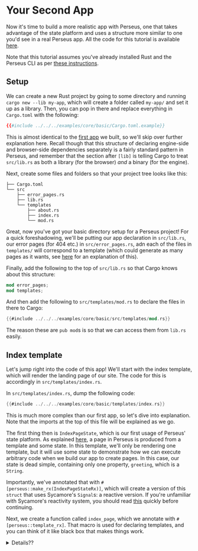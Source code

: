 # Your Second App

Now it's time to build a more realistic app with Perseus, one that takes advantage of the state platform and uses a structure more similar to one you'd see in a real Perseus app. All the code for this tutorial is available [here](https://github.com/arctic-hen7/perseus/tree/main/examples/core/basic).

Note that this tutorial assumes you've already installed Rust and the Perseus CLI as per [these instructions](:getting-started/installation).

## Setup

We can create a new Rust project by going to some directory and running `cargo new --lib my-app`, which will create a folder called `my-app/` and set it up as a library. Then, you can pop in there and replace everything in `Cargo.toml` with the following:

```toml
{{#include ../../../examples/core/basic/Cargo.toml.example}}
```

This is almost identical to the [first app](:getting-started/first-app) we built, so we'll skip over further explanation here. Recall though that this structure of declaring engine-side and browser-side dependencies separately is a fairly standard pattern in Perseus, and remember that the section after `[lib]` is telling Cargo to treat `src/lib.rs` as both a library (for the browser) *and* a binary (for the engine).

Next, create some files and folders so that your project tree looks like this:

```
├── Cargo.toml
└── src
    ├── error_pages.rs
    ├── lib.rs
    └── templates
        ├── about.rs
        ├── index.rs
        └── mod.rs
```

Great, now you've got your basic directory setup for a Perseus project! For a quick foreshadowing, we'll be putting our app declaration in `src/lib.rs`, our error pages (for 404 etc.) in `src/error_pages.rs`, adn each of the files in `templates/` will correspond to a template (which could generate as many pages as it wants, see [here](:core-principles) for an explanation of this).

Finally, add the following to the top of `src/lib.rs` so that Cargo knows about this structure:

```rust
mod error_pages;
mod templates;
```

And then add the following to `src/templates/mod.rs` to declare the files in there to Cargo:

```rust
{{#include ../../../examples/core/basic/src/templates/mod.rs}}
```

The reason these are `pub mod`s is so that we can access them from `lib.rs` easily.

## Index template

Let's jump right into the code of this app! We'll start with the index template, which will render the landing page of our site. The code for this is accordingly in `src/templates/index.rs`.

In `src/templates/index.rs`, dump the following code:

```rust
{{#include ../../../examples/core/basic/templates/index.rs}}
```

This is much more complex than our first app, so let's dive into explanation. Note that the imports at the top of this file will be explained as we go.

The first thing then is `IndexPageState`, which is our first usage of Perseus' state platform. As explained [here](:core-principles), a page in Perseus is produced from a template and some state. In this template, we'll only be rendering one template, but it will use some state to demonstrate how we can execute arbitrary code when we build our app to create pages. In this case, our state is dead simple, containing only one property, `greeting`, which is a `String`.

Importantly, we've annotated that with `#[perseus::make_rx(IndexPageStateRx)]`, which will create a version of this `struct` that uses Sycamore's `Signal`s: a reactive version. If you're unfamiliar with Sycamore's reactivity system, you should read [this](https://sycamore-rs.netlify.app/docs/basics/reactivity) quickly before continuing.

Next, we create a function called `index_page`, which we annotate with `#[perseus::template_rx]`. That macro is used for declaring templates, and you can think of it like black box that makes things work.

<details>
<summary>Details??</summary>

What that macro actually does depends on the complexity of your template, but the core purpose is to make sure it gets the right state. Internally, Perseus passes around all state as serialized `String`s, since it needs to be sent over the network from the server. This macro performs deserialization for you, and registers the state with the app-wide state management system if it's the first load of it. If not, it will restore previous state, meaning, for example, that user inputs can retain their content even if the user goes to three other pages in your app before returning, with no extra code from you. The workings of these macros aren't too complex, but they are extremely unergonomic.

If you really viscerally hate macros though, then you *could* implement the under-the-hood stuff manually based on [this file](), but we seriously wouldn't recommend it. Also, that code could change at any time, which means any update could be a breaking change for you.

*Note: these macros are progressively becoming less and less important to Perseus. Eventually, we hope to reduce them to the absolute minimum necessary for functionality.*

<details>

This function takes two arguments: a Sycamore reactive scope and the reactive version of the state, which both share the same lifetime `'a`. Don't worry though, we won't have to worry about these lifetimes most of the time, Sycamore is very well-designed to make them stay out of our way! They're just there to make things much more ergonomic and speedy. (In older version,s you had to `.clone()` *everything*.)

Finally, we produce a Sycamore [`View`](=struct.View@sycamore), which will render content to the user's browser. Notably, this function is generic over a type parameter `G: Html`, which we use to make sure this code can be run on both the engine-side and the browser-side.

<details>
<summary>Wait up, why are my templates being rendered on the engine-side?</summary>

To improve performance *dramatically*, Perseus renders all pages on the engine-side before your app ever gets to users, creating fully-built HTML that can be sent down at a moment's notice, meaning users see pages quickly, and then they become interactive a moment later. Generally, this is agreed to be much better than users having to wait potentially several seconds to see anything on your site at all. 

As a result of this, the code in any template function must be able to run on both the browser-side and the server-side. But, you can always use `#[cfg(target_arch = "wasm32")]` to gate browser-only code, or `#[cfg(not(target_arch = "wasm32"))]` to gate engine-only code.

</details>

Inside this function, we use Sycamore's [`view!`](=macro.view@sycamore) macro to a create a view for the user, which will be displayed in their browser. We provide the reactive scope `cx`, and then we have just two items we're rendering. The second is a simple link to `about`, which is the same as `/about`, but without the absolutism that the route has to be at the top-level (instead, it will be relative to the rest of the site, which lets you serve your entire app inside another website trivially --- it's exactly what's done on this website!).

The first element is a paragraph that contains some dynamic content. Specifically, the value of that `greeting` property in our state. Notably, we're calling `.get()` on that, because, remember, we're using the reactive version, so it's not a `String` anymore, it's a `&'a Signal<String>`! Again, you don't need to worry about the lifetimes, Sycamore makes all that seamless for you.

Notably, we could actually change this value at runtime if we wanted by calling `.set()`, but we won't do that in this example.

The next function we define is `get_template()`, which is fairly straightforward. It just declares a [`Template`](=struct.Template@perseus) with the necessary properties. Specifically, we define the function that actually renders the template as `index_page`, and the other two we'll get to now.

The first of those is the `head()` function, which is annotated as `#[perseus::head]` (which has similar responsibilities to `#[perseus::template_rx]`). In HTML, the language for creating views on the web, there are two main components to every page: the `<body>` and the `<head>`, the latter of which defines certain metadata, like the title, and any stylesheets you need, for example. If `index_page()` creates the body, then `head()` creates the head in this example. Notably, because the head is rendered only ahead of time, it can't be reactive. For that reason, it's passed the unreactive version of the state, and, rather than being generic over `Html`, it uses [`SsrNode`](=struct.SsrNode@perseus), which is specialized for the engine-side.

Because this function will only ever run on the engine-side, `#[perseus::head]` implies a target-gate to the engine (i.e. `#[cfg(not(target_arch = "wasm32"))]` is implicit). This means you can use engine-side dependencies here without any extra gating.

Finally, `get_build_state()` is responsible for generating an instance of `IndexPageState` that the template will be rendered with ahead of time on the engine-side. In this example, this logic is very simple, just generating a static `greeting`, but, in more complex apps, this might fetch information from a database, or it could run more complex computations.

For example, this very website uses build-time state generation to fetch the content for each of these docs pages from Markdown, rendering then to HTML, making the experience of both writing and viewing these docs as smooth as possible!

Importantly, that function takes two parameters: the path of the page (only relevant if you're using *build paths* too) and the locale (only relevant if you're using internationalization). Crucially, we return a [`RenderFnResultWithCause`](=struct.RenderFnResultWithCause@perseus), which is basically a glorified `Result` that lets you return any error type you want. But, we need to do one more thing if we get an error in state generation: we need to know who's responsible. You're probably familiar with the 404 HTTP status code, meaning the page wasn't found, but there are actually dozens of these, all with different meanings (like 418, which indicates the server is a teapot incapable of brewing coffee). The 4xx codes are for when the client caused the problems, and the 5xx codes are for when the server caused the problem. For the Perseus server to know which of these to send, it needs to know who was responsible, which `RenderFnResultWithCause` lets you declare. For an example of how to return errors from here like this, see [here]().

<details>
<summary>But we're generating on the engine-side...</summary>

It may seem like the client could never be responsible, since we're generating state at build time. That's true, unless you're using *incremental generation*, which is another state generation strategy that means functions like `get_build_state()` could be executed on the engine-side while the server is running in production, and the `path` parameter can be arbitrary. In these cases, the client can most certainly cause an error.

If none of that makes sense, don't worry, you can learn more about it [here]().

</details>

## About template

With that done, we can build the second template of this app, which is much simpler! Add the following to `src/templates/about.rs`:

```rust
{{#include ../../../examples/core/basic/src/templates/about.rs}}
```

This is basically a simpler version of the index template, with no state, and this template only defines a simple view and some metadata in the head.

Importantly, this illustrates that templates that don't take state don't have to have a second argument for their nonexistent state, the `#[perseus::template_rx]` macro is smart enough to handle that (and even a third argument for global state).

## Error pages

Before we tie everything together, we've got to handle errors in this app! If the user goes to a page that doesn't exist right now, they'll be greeted with a stock error page designed for development debugging and fast iteration. In production, we won't even be allowed to build our app unless we set up some error handling.

Add the following to `src/error_pages.rs`:

```rust
{{#include ../../../examples/core/basic/src/error_pages.rs}}
```

This is a very simplistic error page setup, but it illustrates pretty well what error pages actually are in Perseus. Essentially, you define a new [`ErrorPages`](=struct.ErrorPages@perseus) instance that's again generic over `Html` so it can work on the engine-side and the browser-side. In that `::new()` function, you need to provide a fallback page, because you're unlikely to provide a different error page for every possible HTTP status code. If one occurs that you haven't explicitly handled for, this fallback page will be used. Then, we use `.add_page()` to add another page for the 404 HTTP status code (page not found).

Notably, an error page is defined with a closure that takes four arguments: a reactive scope, the URL the user was on when the error occurred (which they'll stay on while the error page is displayed), the HTTP status code, teh actual `String` error message, and a translator (but we aren't using i18n, so we don't need this).

## Tying it all together

Now, we can bring everything together in `src/lib.rs`:

```rust
{{#include ../../../examples/core/basic/src/lib.rs}}
```

**Important:** replace `perseus_integration` here with `perseus_warp`! We use `perseus_integration` as an internal glue crate, and all code in these docs is sourced directly from the examples.

This is quite similar to the first app we built, though with a few more complexities. As in that app, we declare a `main()` function annotated with `#[perseus::main(...)]` to declare the entrypoint of our app. In there, we define the function that will spin up our server, here just using the `dflt_server` of our chosen integration. In the `Cargo.toml` above, we used `perseus_warp`, but you could trivially use any integration you like (or whatever works with your existing servers, which Perseus can extend).

Then, on our [`PerseusApp`](=struct.PerseusApp@perseus), we define the two templates, and our error pages. Simple as that!

## Running it

```shell
perseus serve -w
```

This will compile your whole app (which might take a while for the first time), and then serve it at <http://localhost:8080>! If you take a look there, you should be greeted with *Hello World!* and a link to the about page, which should take you there without causing the browser to load a new page. This demonstrates how Perseus internally switches pages out with minimal requests to the server, using less bandwidth and enabling faster page transitions.

Now, try changing that *Hello World!* greeting to be the more historically accurate *Hello, world!* in `src/templates/index.rs`, and watch as the CLI automatically recompiles your app and reloads the browser so you can see your changes!

*Note: this simple change will probably take a fair while to recompile for. See [here](:reference/compilation-times) for how to optimize this.* 

Finally, try running `perseus deploy`, and you'll get a `pkg/` folder at the root of your project with a `server` executable, which you can run to serve your app in production! With any Perseus app, that `pkg/` folder can be sent to a server and hosted live!
